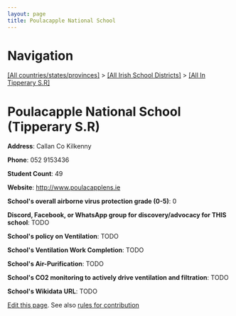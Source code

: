 ```yaml
---
layout: page
title: Poulacapple National School
---
```

# Navigation

[[All countries/states/provinces]](../../..) > [[All Irish School Districts]](../..) > [[All In Tipperary S.R]](..)

# Poulacapple National School (Tipperary S.R)

**Address**: Callan Co Kilkenny

**Phone**: 052 9153436

**Student Count**: 49

**Website**: <http://www.poulacapplens.ie>

**School's overall airborne virus protection grade (0-5)**: 0

**Discord, Facebook, or WhatsApp group for discovery/advocacy for THIS school**: TODO

**School's policy on Ventilation**: TODO

**School's Ventilation Work Completion**: TODO

**School's Air-Purification**: TODO

**School's CO2 monitoring to actively drive ventilation and filtration**: TODO

**School's Wikidata URL**: TODO


[Edit this page](https://github.com/ventilate-schools/Ireland/edit/main/./Tipperary_S.R/Poulacapple_National_School.md). See also [rules for contribution](../../../contribution-rules/)